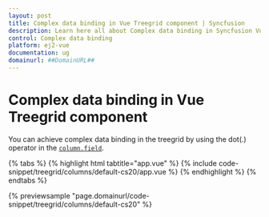 ```yaml
---
layout: post
title: Complex data binding in Vue Treegrid component | Syncfusion
description: Learn here all about Complex data binding in Syncfusion Vue Treegrid component of Syncfusion Essential JS 2 and more.
control: Complex data binding 
platform: ej2-vue
documentation: ug
domainurl: ##DomainURL##
---
```


# Complex data binding in Vue Treegrid component

You can achieve complex data binding in the treegrid by using the dot(.) operator in the [`column.field`](https://ej2.syncfusion.com/vue/documentation/api/treegrid/column/#field).

{% tabs %}
{% highlight html tabtitle="app.vue" %}
{% include code-snippet/treegrid/columns/default-cs20/app.vue %}
{% endhighlight %}
{% endtabs %}
        
{% previewsample "page.domainurl/code-snippet/treegrid/columns/default-cs20" %}